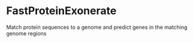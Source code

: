 # FastProteinExonerate
Match protein sequences to a genome and predict genes in the matching genome regions
